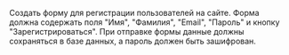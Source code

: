 Создать форму для регистрации пользователей на сайте. 
Форма должна содержать поля "Имя", "Фамилия", "Email", "Пароль" и кнопку "Зарегистрироваться". 
При отправке формы данные должны сохраняться в базе данных, а пароль должен быть зашифрован.
